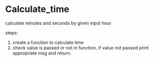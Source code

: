 # Calculate_time

calculate minutes and seconds by given input hour

steps:
1. create a function to calculate time
2. check value is passed or not in function, if value not passed print appropriate msg and return.